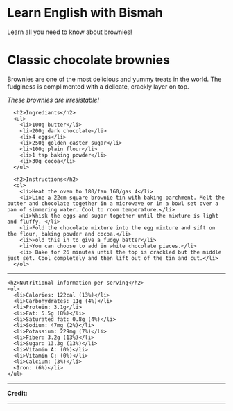 <!DOCTYPE html>
<html lang="en">
<head>
  <title>Learn English with Bismah</title>
  <meta charset="utf-8">
  <meta name="viewport" content="width=device-width, initial-scale=1">
  <link rel="stylesheet" href="https://maxcdn.bootstrapcdn.com/bootstrap/3.4.1/css/bootstrap.min.css">
  <script src="https://ajax.googleapis.com/ajax/libs/jquery/3.6.0/jquery.min.js"></script>
  <script src="https://maxcdn.bootstrapcdn.com/bootstrap/3.4.1/js/bootstrap.min.js"></script>
</head>
<body>

<div class="jumbotron text-center">
  <h1>Learn English with Bismah</h1>
  <p>Learn all you need to know about brownies!</p> 
</div>
  
<div class="container">
   <h1>Classic chocolate brownies</h1>
      <p>Brownies are one of the most delicious and yummy treats in the world. The fudginess is complimented with a delicate, crackly layer on top. </p>
      <p><em>These brownies are irresistable!</em></p>
   
      <h2>Ingrediants</h2>
      <ul> 
        <li>100g butter</li>
        <li>200g dark chocolate</li>
        <li>4 eggs</li>
        <li>250g golden caster sugar</li>
        <li>100g plain flour</li>
        <li>1 tsp baking powder</li>
        <li>30g cocoa</li>
      </ul>

      <h2>Instructions</h2>
      <ol>
        <li>Heat the oven to 180/fan 160/gas 4</li>
        <li>Line a 22cm square brownie tin with baking parchment. Melt the butter and chocolate together in a microwave or in a bowl set over a pan of simmering water. Cool to room temperature.</li>
        <li>Whisk the eggs and sugar together until the mixture is light and fluffy. </li>
        <li>Fold the chocolate mixture into the egg mixture and sift on the flour, baking powder and cocoa.</li>
        <li>Fold this in to give a fudgy batter</li>
        <li>You can choose to add in white chocolate pieces.</li>
        <li> Bake for 26 minutes until the top is crackled but the middle just set. Cool completely and then lift out of the tin and cut.</li>
      </ol>

<hr>
     
    <h2>Nutritional information per serving</h2>
    <ul>
      <li>Calories: 122cal (13%)</li>
      <li>Carbohydrates: 11g (4%)</li>
      <li>Protein: 3.1g</li>
      <li>Fat: 5.5g (8%)</li>
      <li>Saturated fat: 0.8g (4%)</li>
      <li>Sodium: 47mg (2%)</li>
      <li>Potassium: 229mg (7%)</li>
      <li>Fiber: 3.2g (13%)</li>
      <li>Sugar: 13.3g (13%)</li>
      <li>Vitamin A: (0%)</li>
      <li>Vitamin C: (0%)</li>
      <li>Calcium: (3%)</li>
      <Iron: (6%)</li>
    </ul>

<hr>
<p><strong>Credit: </strong><a href="https://www.olivemagazine.com/recipes/baking-and-desserts/classic-chocolate-brownies/"</a></p>
<hr>

</div>
</body>
</html
